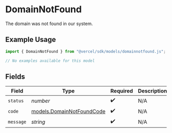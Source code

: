 # DomainNotFound

The domain was not found in our system.

## Example Usage

```typescript
import { DomainNotFound } from "@vercel/sdk/models/domainnotfound.js";

// No examples available for this model
```

## Fields

| Field                                                        | Type                                                         | Required                                                     | Description                                                  |
| ------------------------------------------------------------ | ------------------------------------------------------------ | ------------------------------------------------------------ | ------------------------------------------------------------ |
| `status`                                                     | *number*                                                     | :heavy_check_mark:                                           | N/A                                                          |
| `code`                                                       | [models.DomainNotFoundCode](../models/domainnotfoundcode.md) | :heavy_check_mark:                                           | N/A                                                          |
| `message`                                                    | *string*                                                     | :heavy_check_mark:                                           | N/A                                                          |